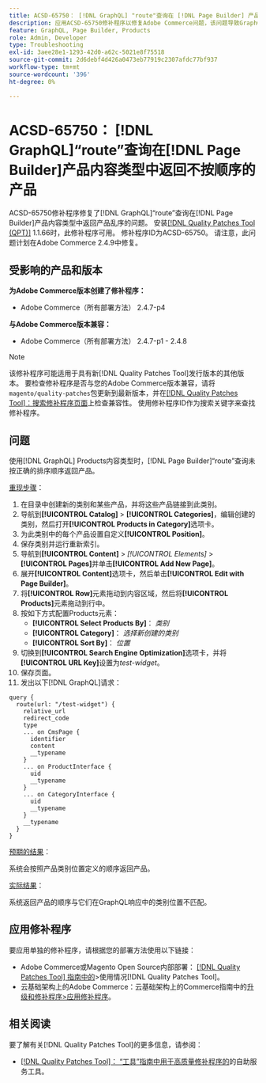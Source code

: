 ```yaml
---
title: ACSD-65750： [!DNL GraphQL] "route"查询在 [!DNL Page Builder] 产品内容类型中返回不按顺序的产品
description: 应用ACSD-65750修补程序以修复Adobe Commerce问题，该问题导致GraphQL“route”查询在 [!DNL Page Builder] Products内容类型中返回产品按顺序排列。
feature: GraphQL, Page Builder, Products
role: Admin, Developer
type: Troubleshooting
exl-id: 3aee28e1-1293-42d0-a62c-5021e8f75518
source-git-commit: 2d6debf4d426a0473eb77919c2307afdc77bf937
workflow-type: tm+mt
source-wordcount: '396'
ht-degree: 0%

---
```


# ACSD-65750： [!DNL GraphQL]“route”查询在[!DNL Page Builder]产品内容类型中返回不按顺序的产品

ACSD-65750修补程序修复了[!DNL GraphQL]“route”查询在[!DNL Page Builder]产品内容类型中返回产品乱序的问题。 安装[[!DNL Quality Patches Tool (QPT)]](/help/tools/quality-patches-tool/quality-patches-tool-to-self-serve-quality-patches.md) 1.1.66时，此修补程序可用。 修补程序ID为ACSD-65750。 请注意，此问题计划在Adobe Commerce 2.4.9中修复。

## 受影响的产品和版本

**为Adobe Commerce版本创建了修补程序：**

* Adobe Commerce（所有部署方法） 2.4.7-p4

**与Adobe Commerce版本兼容：**

* Adobe Commerce（所有部署方法） 2.4.7-p1 - 2.4.8

>[!NOTE]
>
>该修补程序可能适用于具有新[!DNL Quality Patches Tool]发行版本的其他版本。 要检查修补程序是否与您的Adobe Commerce版本兼容，请将`magento/quality-patches`包更新到最新版本，并在[[!DNL Quality Patches Tool]：搜索修补程序页面](https://experienceleague.adobe.com/tools/commerce-quality-patches/index.html)上检查兼容性。 使用修补程序ID作为搜索关键字来查找修补程序。

## 问题

使用[!DNL GraphQL] Products内容类型时，[!DNL Page Builder]“route”查询未按正确的排序顺序返回产品。

<u>重现步骤</u>：

1. 在目录中创建新的类别和某些产品，并将这些产品链接到此类别。
1. 导航到&#x200B;**[!UICONTROL Catalog]** > **[!UICONTROL Categories]**，编辑创建的类别，然后打开&#x200B;**[!UICONTROL Products in Category]**&#x200B;选项卡。
1. 为此类别中的每个产品设置自定义&#x200B;**[!UICONTROL Position]**。
1. 保存类别并运行重新索引。
1. 导航到&#x200B;**[!UICONTROL Content]** > *[!UICONTROL Elements]* > **[!UICONTROL Pages]**&#x200B;并单击&#x200B;**[!UICONTROL Add New Page]**。
1. 展开&#x200B;**[!UICONTROL Content]**&#x200B;选项卡，然后单击&#x200B;**[!UICONTROL Edit with Page Builder]**。
1. 将&#x200B;**[!UICONTROL Row]**&#x200B;元素拖动到内容区域，然后将&#x200B;**[!UICONTROL Products]**&#x200B;元素拖动到行中。
1. 按如下方式配置Products元素：
   * **[!UICONTROL Select Products By]**： *类别*
   * **[!UICONTROL Category]**： *选择新创建的类别*
   * **[!UICONTROL Sort By]**： *位置*
1. 切换到&#x200B;**[!UICONTROL Search Engine Optimization]**&#x200B;选项卡，并将&#x200B;**[!UICONTROL URL Key]**&#x200B;设置为&#x200B;*test-widget*。
1. 保存页面。
1. 发出以下[!DNL GraphQL]请求：

```
query {
  route(url: "/test-widget") {
    relative_url
    redirect_code
    type
    ... on CmsPage {
      identifier
      content
      __typename
    }
    ... on ProductInterface {
      uid
      __typename
    }
    ... on CategoryInterface {
      uid
      __typename
    }
    __typename
  }
}
```

<u>预期的结果</u>：

系统会按照产品类别位置定义的顺序返回产品。

<u>实际结果</u>：

系统返回产品的顺序与它们在GraphQL响应中的类别位置不匹配。

## 应用修补程序

要应用单独的修补程序，请根据您的部署方法使用以下链接：

* Adobe Commerce或Magento Open Source内部部署： [[!DNL Quality Patches Tool] 指南中的](/help/tools/quality-patches-tool/usage.md)>使用情况[!DNL Quality Patches Tool]。
* 云基础架构上的Adobe Commerce：云基础架构上的Commerce指南中的[升级和修补程序>应用修补程序](https://experienceleague.adobe.com/docs/commerce-cloud-service/user-guide/develop/upgrade/apply-patches.html)。

## 相关阅读

要了解有关[!DNL Quality Patches Tool]的更多信息，请参阅：

* [[!DNL Quality Patches Tool]： “工具”指南中用于高质量修补程序的](/help/tools/quality-patches-tool/quality-patches-tool-to-self-serve-quality-patches.md)的自助服务工具。
